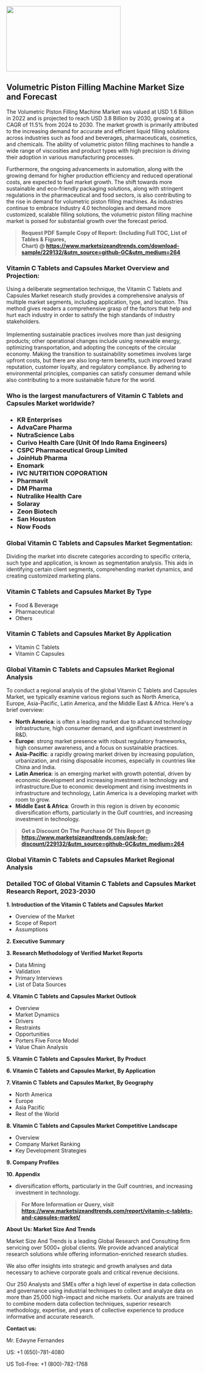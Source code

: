 <p><img class="alignnone size-medium wp-image-20088" src="https://ffe5etoiles.com/wp-content/uploads/2024/12/MST1-300x171.png" alt="" width="300" height="171" /></p><h2>Volumetric Piston Filling Machine Market Size and Forecast</h2><p>The Volumetric Piston Filling Machine Market was valued at USD 1.6 Billion in 2022 and is projected to reach USD 3.8 Billion by 2030, growing at a CAGR of 11.5% from 2024 to 2030. The market growth is primarily attributed to the increasing demand for accurate and efficient liquid filling solutions across industries such as food and beverages, pharmaceuticals, cosmetics, and chemicals. The ability of volumetric piston filling machines to handle a wide range of viscosities and product types with high precision is driving their adoption in various manufacturing processes.</p><p>Furthermore, the ongoing advancements in automation, along with the growing demand for higher production efficiency and reduced operational costs, are expected to fuel market growth. The shift towards more sustainable and eco-friendly packaging solutions, along with stringent regulations in the pharmaceutical and food sectors, is also contributing to the rise in demand for volumetric piston filling machines. As industries continue to embrace Industry 4.0 technologies and demand more customized, scalable filling solutions, the volumetric piston filling machine market is poised for substantial growth over the forecast period.</p></p><blockquote id="" class=""><strong>Request PDF Sample Copy of Report: (Including Full TOC, List of Tables &amp; Figures, Chart)&nbsp;@&nbsp;<strong><a href="https://www.marketsizeandtrends.com/download-sample/229132/&utm_source=github-GC&utm_medium=264" target="_blank">https://www.marketsizeandtrends.com/download-sample/229132/&utm_source=github-GC&utm_medium=264</a></strong></strong></blockquote><h3 id="" class="">Vitamin C Tablets and Capsules Market&nbsp;Overview and Projection:</h3><p id="" class="">Using a deliberate segmentation technique, the Vitamin C Tablets and Capsules Market research study provides a comprehensive analysis of multiple market segments, including application, type, and location. This method gives readers a comprehensive grasp of the factors that help and hurt each industry in order to satisfy the high standards of industry stakeholders. <br /> <br />Implementing sustainable practices involves more than just designing products; other operational changes include using renewable energy, optimizing transportation, and adopting the concepts of the circular economy. Making the transition to sustainability sometimes involves large upfront costs, but there are also long-term benefits, such improved brand reputation, customer loyalty, and regulatory compliance. By adhering to environmental principles, companies can satisfy consumer demand while also contributing to a more sustainable future for the world.</p><h3 id="" class="">Who is the largest manufacturers of&nbsp;Vitamin C Tablets and Capsules Market worldwide?</h3><h3 class=""><p><ul><li>KR Enterprises </li><li> AdvaCare Pharma </li><li> NutraScience Labs </li><li> Curivo Health Care (Unit Of Indo Rama Engineers) </li><li> CSPC Pharmaceutical Group Limited </li><li> JoinHub Pharma </li><li> Enomark </li><li> IVC NUTRITION COPORATION </li><li> Pharmavit </li><li> DM Pharma </li><li> Nutralike Health Care </li><li> Solaray </li><li> Zeon Biotech </li><li> San Houston </li><li> Now Foods</li></ul></p></h3><h3 id="" class="">Global&nbsp;Vitamin C Tablets and Capsules Market Segmentation:</h3><p id="" class="">Dividing the market into discrete categories according to specific criteria, such type and application, is known as segmentation analysis. This aids in identifying certain client segments, comprehending market dynamics, and creating customized marketing plans.</p><h3 id="" class="">Vitamin C Tablets and Capsules Market&nbsp;By Type</h3><p><p><ul><li>Food & Beverage</li><li> Pharmaceutical</li><li> Others</p></li></ul></p></p><h3 id="" class="">Vitamin C Tablets and Capsules Market&nbsp;By Application</h3><p class=""><p><ul><li>Vitamin C Tablets</li><li> Vitamin C Capsules</li></ul></p></p><h3 id="" class="">Global Vitamin C Tablets and Capsules Market Regional Analysis</h3><p id="" class="">To conduct a regional analysis of the global Vitamin C Tablets and Capsules Market, we typically examine various regions such as North America, Europe, Asia-Pacific, Latin America, and the Middle East &amp; Africa. Here's a brief overview:</p><ul><li><strong>North America</strong>: is often a leading market due to advanced technology infrastructure, high consumer demand, and significant investment in R&amp;D.</li><li><strong>Europe</strong>: strong market presence with robust regulatory frameworks, high consumer awareness, and a focus on sustainable practices.</li><li><strong>Asia-Pacific</strong>: a rapidly growing market driven by increasing population, urbanization, and rising disposable incomes, especially in countries like China and India.</li><li><strong>Latin America</strong>: is an emerging market with growth potential, driven by economic development and increasing investment in technology and infrastructure.Due to economic development and rising investments in infrastructure and technology, Latin America is a developing market with room to grow.</li><li><strong>Middle East &amp; Africa</strong>: Growth in this region is driven by economic diversification efforts, particularly in the Gulf countries, and increasing investment in technology.</li></ul><blockquote id="" class=""><strong>Get a Discount On The Purchase Of This Report @ <strong><a href="https://www.marketsizeandtrends.com/ask-for-discount/229132/&utm_source=github-GC&utm_medium=264" target="_blank">https://www.marketsizeandtrends.com/ask-for-discount/229132/&utm_source=github-GC&utm_medium=264</a></strong></strong></blockquote><h3 id="" class="">Global Vitamin C Tablets and Capsules Market Regional Analysis</h3><h3 id="" class="">Detailed TOC of Global Vitamin C Tablets and Capsules Market Research Report, 2023-2030</h3><p id="" class=""><strong>1. Introduction of the Vitamin C Tablets and Capsules Market</strong></p><ul><li>Overview of the Market</li><li>Scope of Report</li><li>Assumptions</li></ul><p id="" class=""><strong>2. Executive Summary</strong></p><p id="" class=""><strong>3. Research Methodology of Verified Market Reports</strong></p><ul><li>Data Mining</li><li>Validation</li><li>Primary Interviews</li><li>List of Data Sources</li></ul><p id="" class=""><strong>4. Vitamin C Tablets and Capsules Market Outlook</strong></p><ul><li>Overview</li><li>Market Dynamics</li><li>Drivers</li><li>Restraints</li><li>Opportunities</li><li>Porters Five Force Model</li><li>Value Chain Analysis</li></ul><p id="" class=""><strong>5. Vitamin C Tablets and Capsules Market, By Product</strong></p><p id="" class=""><strong>6. Vitamin C Tablets and Capsules Market, By Application</strong></p><p id="" class=""><strong>7. Vitamin C Tablets and Capsules Market, By Geography</strong></p><ul><li>North America</li><li>Europe</li><li>Asia Pacific</li><li>Rest of the World</li></ul><p id="" class=""><strong>8. Vitamin C Tablets and Capsules Market Competitive Landscape</strong></p><ul><li>Overview</li><li>Company Market Ranking</li><li>Key Development Strategies</li></ul><p id="" class=""><strong>9. Company Profiles</strong></p><p id="" class=""><strong>10. Appendix</strong></p><ul><li>diversification efforts, particularly in the Gulf countries, and increasing investment in technology.</li></ul><blockquote id="" class=""><strong>For More Information or Query, visit <strong><strong><a href="https://www.marketsizeandtrends.com/report/vitamin-c-tablets-and-capsules-market/" target="_blank">https://www.marketsizeandtrends.com/report/vitamin-c-tablets-and-capsules-market/</a></strong></strong></strong></blockquote><p id="" class=""><strong>About Us: Market Size And Trends</strong></p><p id="" class="">Market Size And Trends is a leading Global Research and Consulting firm servicing over 5000+ global clients. We provide advanced analytical research solutions while offering information-enriched research studies.</p><p id="" class="">We also offer insights into strategic and growth analyses and data necessary to achieve corporate goals and critical revenue decisions.</p><p id="" class="">Our 250 Analysts and SMEs offer a high level of expertise in data collection and governance using industrial techniques to collect and analyze data on more than 25,000 high-impact and niche markets. Our analysts are trained to combine modern data collection techniques, superior research methodology, expertise, and years of collective experience to produce informative and accurate research.</p><p id="" class=""><strong>Contact us:</strong></p><p id="" class="">Mr. Edwyne Fernandes</p><p id="" class="">US: +1 (650)-781-4080</p><p id="" class="">US Toll-Free: +1 (800)-782-1768</p>
